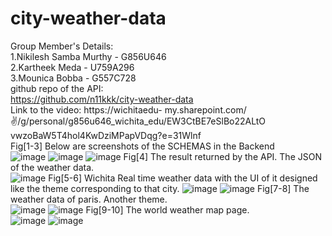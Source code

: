 # city-weather-data

Group Member's Details:    
1.Nikilesh Samba Murthy - G856U646  
2.Kartheek Meda - U759A296  
3.Mounica Bobba - G557C728     
github repo of the API:    
https://github.com/n11kkk/city-weather-data    
Link to the video: https://wichitaedu-
my.sharepoint.com/:v:/g/personal/g856u646_wichita_edu/EW3CtBE7eSlBo22ALtO vwzoBaW5T4hol4KwDziMPapVDqg?e=31Wlnf      
Fig[1-3] Below are screenshots of the SCHEMAS in the Backend     
![image](https://user-images.githubusercontent.com/115042113/206962465-a4eeb4a8-55b6-40a4-b97a-06db562aec75.png)
![image](https://user-images.githubusercontent.com/115042113/206962475-9c65c0c0-3c59-48f2-87b5-daa73c622243.png)
![image](https://user-images.githubusercontent.com/115042113/206962486-eb50d95e-7202-4689-aac1-c8226c909efb.png)
Fig[4] The result returned by the API. The JSON of the weather data.    
![image](https://user-images.githubusercontent.com/115042113/206962519-de69d41f-2298-4bfb-9481-9e3b6f5659ca.png)
Fig[5-6] Wichita Real time weather data with the UI of it designed like the theme corresponding to that city.
![image](https://user-images.githubusercontent.com/115042113/206962551-70aa8cbf-8418-41d1-8cf7-a6901abd1498.png)
![image](https://user-images.githubusercontent.com/115042113/206962557-e0e4aa3c-da96-4528-b26a-f99120268d70.png)
Fig[7-8] The weather data of paris. Another theme.  
![image](https://user-images.githubusercontent.com/115042113/206962582-cea77452-c3d2-4554-8d51-aa29e1353939.png)
![image](https://user-images.githubusercontent.com/115042113/206962589-8035c369-f691-44f3-b99c-3e56c855660f.png)
Fig[9-10] The world weather map page.  
![image](https://user-images.githubusercontent.com/115042113/206962604-af154b74-9d8d-493f-be87-51be57252d70.png)
![image](https://user-images.githubusercontent.com/115042113/206962615-149d6b9a-64d0-4fd6-b7eb-c1184b2d90c9.png)


